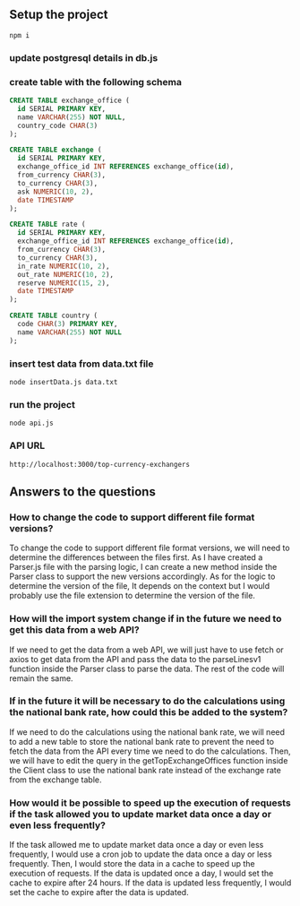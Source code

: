 ## Setup the project

`npm i`

### update postgresql details in db.js

### create table with the following schema

```sql
CREATE TABLE exchange_office (
  id SERIAL PRIMARY KEY,
  name VARCHAR(255) NOT NULL,
  country_code CHAR(3)
);

CREATE TABLE exchange (
  id SERIAL PRIMARY KEY,
  exchange_office_id INT REFERENCES exchange_office(id),
  from_currency CHAR(3),
  to_currency CHAR(3),
  ask NUMERIC(10, 2),
  date TIMESTAMP
);

CREATE TABLE rate (
  id SERIAL PRIMARY KEY,
  exchange_office_id INT REFERENCES exchange_office(id),
  from_currency CHAR(3),
  to_currency CHAR(3),
  in_rate NUMERIC(10, 2),
  out_rate NUMERIC(10, 2),
  reserve NUMERIC(15, 2),
  date TIMESTAMP
);

CREATE TABLE country (
  code CHAR(3) PRIMARY KEY,
  name VARCHAR(255) NOT NULL
);
```

### insert test data from data.txt file

`node insertData.js data.txt`

### run the project

`node api.js`

### API URL

`http://localhost:3000/top-currency-exchangers`

## Answers to the questions

### How to change the code to support different file format versions?

To change the code to support different file format versions, we will need to determine the differences between the files first. As I have created a Parser.js file with the parsing logic, I can create a new method inside the Parser class to support the new versions accordingly. As for the logic to determine the version of the file, It depends on the context but I would probably use the file extension to determine the version of the file.

### How will the import system change if in the future we need to get this data from a web API?

If we need to get the data from a web API, we will just have to use fetch or axios to get data from the API and pass the data to the parseLinesv1 function inside the Parser class to parse the data. The rest of the code will remain the same.

### If in the future it will be necessary to do the calculations using the national bank rate, how could this be added to the system?

If we need to do the calculations using the national bank rate, we will need to add a new table to store the national bank rate to prevent the need to fetch the data from the API every time we need to do the calculations. Then, we will have to edit the query in the getTopExchangeOffices function inside the Client class to use the national bank rate instead of the exchange rate from the exchange table.

### How would it be possible to speed up the execution of requests if the task allowed you to update market data once a day or even less frequently?

If the task allowed me to update market data once a day or even less frequently, I would use a cron job to update the data once a day or less frequently. Then, I would store the data in a cache to speed up the execution of requests. If the data is updated once a day, I would set the cache to expire after 24 hours. If the data is updated less frequently, I would set the cache to expire after the data is updated.
